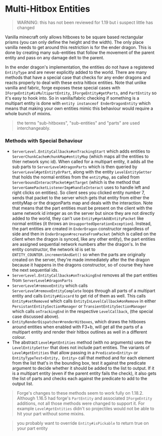 # Multi-Hitbox Entities

> WARNING: this has not been reviewed for 1.19 but i suspect little has changed

Vanilla minecraft only allows hitboxes to be square based rectangular prisms (you can only define the height and the width). The only place vanilla needs to get around this restriction is for the ender dragon. This is done by creating many sub-entities that follow the movement of the parent entity and pass on any damage delt to the parent. 

In the ender dragon's implementation, the entities do not have a registered `EntityType` and are never explicitly added to the world. There are many methods that have a special case that checks for any ender dragons and reacts properly to deal with these extra hitbox entities. Note that unlike vanilla and fabric, forge exposes these special cases with `IForgeEntity#isMultipartEntity`, `IForgeEntity#getParts`, and `PartEntity` so it's easy to hook into. So in vanilla/fabric checking if something is a multipart entity is done with `entity instanceof EnderDragonEntity` which means that making your own entities mimic this behaviour would require a whole bunch of mixins. 

> the terms "sub-hitboxes", "sub-entities" and "parts" are used interchangeably. 

### Methods with Special Behaviour

- `ServerLevel.EntityCallbacks#onTrackingStart` which adds entities to `ServerChunkCache#chunkMap#entityMap` (which maps all the entities to thier network sync id). When called for a multipart entity, it adds all the sub parts to `ServerLevel#dragonParts` which is then queried by `ServerLevel#getEntityOrPart`, along with the entity `LevelEntityGetter` that holds the normal entities from the `entityMap`, as called from `ServerboundInteractPacket#getTarget` (which is the method that `ServerGamePacketListenerImp#handleInteract` uses to handle left and right clicks on entities). So client sees you clicked entity number 7, sends that packet to the server which gets that entity from either the entityMap or the dragonParts map and deals with the interaction. Note that means that the part entities must be present on the client with the same network id integer as on the server but since they are not directly added to the world, they can't use `Entity#getAddEntityPacket` like normal entities (it throws an `UnsupportedOperationException`). Instead, the part entities are created in `EnderDragon` constructor regardless of side and then in `EnderDragon#recreateFromPacket` (which is called on the client when the dragon is synced, like any other entity), the part entities are assigned sequential network numbers after the dragon's. In the entity constructor, the network id is set to `ENTITY_COUNTER.incrementAndGet()` so when the parts are originally created on the server, they're made immediately after the the dragon because it happens in the dragons constructor, so of course they have the next sequential ids. 
- `ServerLevel.EntityCallbacks#onTrackingEnd` removes all the part entities from `ServerLevel#dragonParts`
- `ServerLevel#removeEntity` which calls `ServerLevel#removeEntityComplete` loops through all parts of a multipart entity and calls `Entity#discard` to get rid of them as well. This calls `Entity#setRemoved` which calls `EntityInLevelCallback#onRemove` in either `PersistantEntitySectionManager` or `TransientEntitySectionManager` which calls `onTrackingEnd` in the respective `LevelCallback`, (the special case discussed above). 
- `EntityRenderDispatcher#renderHitboxes`, which draws the hitboxes around entities when enabled with F3+b, will get all the parts of a multipart entity and render their hitbox outlines as well in a different colour. 
- The abstract `Level#getEntities` method (with no arguments) uses the `LevelEntityGetter` that does not include part entities. The variants of `Level#getEntities` that allow passing in a `Predicate<Entity>` or `EntityTypeTest<Entity, Entity>` call that method and for each element from the list that's in the bounding box, test it against the predicate argument to decide whether it should be added to the list to output. If it is a multipart entity (even if the parent entity fails the check), it also gets the list of parts and checks each against the predicate to add to the output list. 

> Forge's changes to these methods seem to work fully on 1.18.2. Although 1.16.5 had forge's `PartEntity` and associated `IForgeEntity` additions, not all those methods were changed to support it. For example `Level#getEntities` didn't so projectiles would not be able to hit your part without some mixins. 

> you probably want to override `Entity#isPickable` to return true on your part entity

